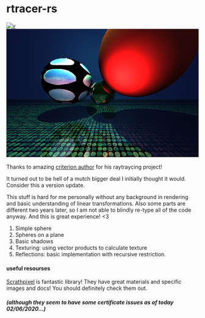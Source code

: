 # rtracer-rs

[![v](https://img.shields.io/badge/v-0.0.5-blueviolet)]()
![raytracing example](/pics/example.png)

Thanks to amazing [criterion author](https://github.com/bheisler) for his raytraycing project!

It turned out to be hell of a mutch bigger deal I initially thought it would.
Consider this a version update.

This stuff is hard for me personally without any background in rendering and
basic understanding of linear transformations.
Also some parts are different two years later, so I am not able to blindly re-type all of the code anyway.
And this is great experience! <3

1. Simple sphere
2. Spheres on a plane
3. Basic shadows
4. Texturing: using vector products to calculate texture
5. Reflections: basic implementation with recursive restriction.

#### useful resourses
[Scrathpixel](https://www.scratchapixel.com/index.php?redirect) is fantastic library!
They have great materials and specific images and docs! You should definitely check them out.
##### (although they seem to have some certificate issues as of today 02/06/2020...)

